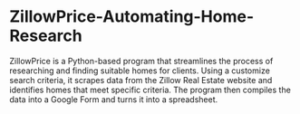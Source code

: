 # ZillowPrice-Automating-Home-Research
ZillowPrice is a Python-based program that streamlines the process of researching and finding suitable homes for clients. Using a customize search criteria, it scrapes data from the Zillow Real Estate website and identifies homes that meet specific criteria. The program then compiles the data into a Google Form and turns it into a spreadsheet.
